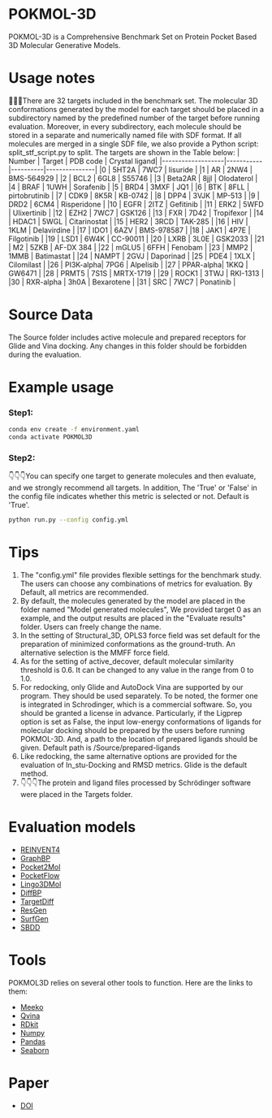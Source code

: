 # POKMOL-3D
POKMOL-3D is a Comprehensive Benchmark Set on Protein Pocket Based 3D Molecular Generative Models.
# Usage notes
🌈🌈🌈There are 32 targets included in the benchmark set. The molecular 3D conformations generated by the model for each target should be placed in a subdirectory named by the predefined number of the target before running evaluation. Moreover, in every subdirectory, each molecule should be stored in a separate and numerically named file with SDF format. If all molecules are merged in a single SDF file, we also provide a Python script: split_stf_script.py to split. The targets are shown in the Table below:
| Number            | Target    | PDB code | Crystal ligand|
|-------------------|-----------|----------|---------------|
|0                  | 5HT2A     | 7WC7     | lisuride      |
|1                  | AR        | 2NW4     | BMS-564929    |
|2                  | BCL2      | 6GL8     | S55746        |
|3                  | Beta2AR   | 8jjl     | Olodaterol    |
|4                  | BRAF      | 1UWH     | Sorafenib     |
|5                  | BRD4      | 3MXF     | JQ1           |
|6                  | BTK       | 8FLL     | pirtobrutinib |
|7                  | CDK9      | 8K5R     | KB-0742       |
|8                  | DPP4      | 3VJK     | MP-513        |
|9                  | DRD2      | 6CM4     | Risperidone   |
|10                 | EGFR      | 2ITZ     | Gefitinib     |
|11                 | ERK2      | 5WFD     | Ulixertinib   |
|12                 | EZH2      | 7WC7     | GSK126        |
|13                 | FXR       | 7D42     | Tropifexor    |
|14                 | HDAC1     | 5WGL     | Citarinostat  |
|15                 | HER2      | 3RCD     | TAK-285       |
|16                 | HIV       | 1KLM     | Delavirdine   |
|17                 | IDO1      | 6AZV     | BMS-978587    |
|18                 | JAK1      | 4P7E     | Filgotinib    |
|19                 | LSD1      | 6W4K     | CC-90011      |
|20                 | LXRB      | 3L0E     | GSK2033       |
|21                 | M2        | 5ZKB     | AF-DX 384     |
|22                 | mGLU5     | 6FFH     | Fenobam       |
|23                 | MMP2      | 1MMB     | Batimastat    |
|24                 | NAMPT     | 2GVJ     | Daporinad     |
|25                 | PDE4      | 1XLX     | Cilomilast    |
|26                 | PI3K-alpha| 7PG6     | Alpelisib     |
|27                 | PPAR-alpha| 1KKQ     | GW6471        |
|28                 | PRMT5     | 7S1S     | MRTX-1719     |
|29                 | ROCK1     | 3TWJ     | RKI-1313      |
|30                 | RXR-alpha | 3h0A     | Bexarotene    |
|31                 | SRC       | 7WC7     | Ponatinib     |
# Source Data
The Source folder includes active molecule and prepared receptors for Glide and Vina docking. Any changes in this folder should be forbidden during the evaluation.
# Example usage
### Step1:
```bash
conda env create -f environment.yaml
conda activate POKMOL3D
```
### Step2:
👇👇👇You can specify one target to generate molecules and then evaluate, and we strongly recommend all targets. In addition, The 'True' or 'False' in the config file indicates whether this metric is selected or not. Default is 'True'.
```bash
python run.py --config config.yml
```
# Tips
1. The "config.yml" file provides flexible settings for the benchmark study. The users can choose any combinations of metrics for evaluation. By Default, all metrics are recommended.
2. By default, the molecules generated by the model are placed in the folder named "Model generated molecules", We provided target 0 as an example, and the output results are placed in the "Evaluate results" folder. Users can freely change the name.
3. In the setting of Structural_3D, OPLS3 force field was set default for the preparation of minimized conformations as the ground-truth. An alternative selection is the MMFF force field.
4. As for the setting of active_decover, default molecular similarity threshold is 0.6. It can be changed to any value in the range from 0 to 1.0.
5. For redocking, only Glide and AutoDock Vina are supported by our program. They should be used separately. To be noted, the former one is integrated in Schrodinger, which is a commercial software. So, you should be granted a license in advance. Particularly, if the Ligprep option is set as False, the input low-energy conformations of ligands for molecular docking should be prepared by the users before running POKMOL-3D. And, a path to the location of prepared ligands should be given. Default path is /Source/prepared-ligands
6. Like redocking, the same alternative options are provided for the evaluation of In_stu-Docking and RMSD metrics. Glide is the default method.
7. 👇👇👇The protein and ligand files processed by Schrödinger software were placed in the Targets folder.
# Evaluation models
- [REINVENT4](https://github.com/MolecularAI/REINVENT4)
- [GraphBP](https://github.com/divelab/GraphBP)
- [Pocket2Mol](https://github.com/pengxingang/Pocket2Mol)
- [PocketFlow](https://github.com/Saoge123/PocketFlow)
- [Lingo3DMol](https://github.com/stonewiseAIDrugDesign/Lingo3DMol)
- [DiffBP](https://github.com/arneschneuing/DiffSBDD)
- [TargetDiff](https://github.com/guanjq/targetdiff)
- [ResGen](https://github.com/HaotianZhangAI4Science/ResGen)
- [SurfGen](https://github.com/HaotianZhangAI4Science/SurfGen)
- [SBDD](https://github.com/luost26/3D-Generative-SBDD)
# Tools
POKMOL3D relies on several other tools to function. Here are the links to them:
- [Meeko](https://github.com/forlilab/Meeko)
- [Qvina](https://github.com/QVina/qvina)      
- [RDkit](https://github.com/rdkit/rdkit)
- [Numpy](https://github.com/numpy/numpy)
- [Pandas](https://github.com/pandas-dev/pandas)
- [Seaborn](https://github.com/mwaskom/seaborn)
 # Paper
 - [DOI](https://chemrxiv.org/engage/chemrxiv/article-details/66ba016701103d79c5bbffc7)

